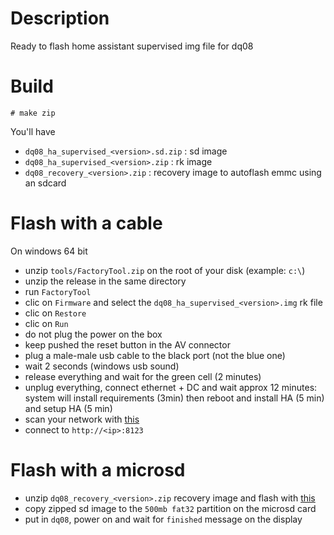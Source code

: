 # Description
Ready to flash home assistant supervised img file for dq08

# Build

```
# make zip
```

You'll have 
- `dq08_ha_supervised_<version>.sd.zip` : sd image
- `dq08_ha_supervised_<version>.zip` : rk image
- `dq08_recovery_<version>.zip` : recovery image to autoflash emmc using an sdcard

# Flash with a cable

On windows 64 bit
- unzip `tools/FactoryTool.zip` on the root of your disk (example: `c:\`)
- unzip the release in the same directory
- run `FactoryTool`
- clic on `Firmware` and select the `dq08_ha_supervised_<version>.img` rk file
- clic on `Restore`
- clic on `Run`
- do not plug the power on the box
- keep pushed the reset button in the AV connector
- plug a male-male usb cable to the black port (not the blue one)
- wait 2 seconds (windows usb sound)
- release everything and wait for the green cell (2 minutes)
- unplug everything, connect ethernet + DC and wait approx 12 minutes: system will install requirements (3min) then reboot and install HA (5 min) and setup HA (5 min)
- scan your network with [this](https://www.nirsoft.net/utils/wireless_network_watcher.html)
- connect to `http://<ip>:8123`

# Flash with a microsd

- unzip `dq08_recovery_<version>.zip` recovery image and flash with [this](https://hddguru.com/software/HDD-Raw-Copy-Tool/)
- copy zipped sd image to the `500mb fat32` partition on the microsd card
- put in `dq08`, power on and wait for `finished` message on the display